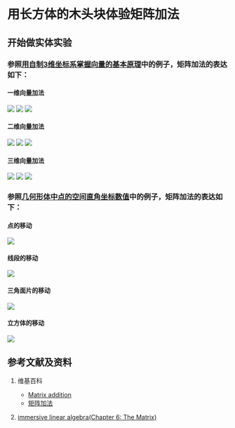 # 用长方体的木头块体验矩阵加法

## 开始做实体实验

### 参照[用自制3维坐标系掌握向量的基本原理](https://gitee.com/quanbinn/Learn-Mathematical-Olympiad-The-Interactive-Way/blob/master/chapters/%E7%BA%BF%E6%80%A7%E4%BB%A3%E6%95%B0/%E5%90%91%E9%87%8F/%E7%94%A8%E8%87%AA%E5%88%B63%E7%BB%B4%E5%9D%90%E6%A0%87%E7%B3%BB%E6%8E%8C%E6%8F%A1%E5%90%91%E9%87%8F%E7%9A%84%E5%9F%BA%E6%9C%AC%E5%8E%9F%E7%90%86.md#%E7%94%A8%E8%87%AA%E5%88%B63%E7%BB%B4%E5%9D%90%E6%A0%87%E7%B3%BB%E6%8E%8C%E6%8F%A1%E5%90%91%E9%87%8F%E7%9A%84%E5%9F%BA%E6%9C%AC%E5%8E%9F%E7%90%86)中的例子，矩阵加法的表达如下：

#### 一维向量加法
![](/images/线性代数/矩阵/用长方体的木头块体验矩阵加法/1a1.jpg)
![](/images/线性代数/矩阵/用长方体的木头块体验矩阵加法/1a2.jpg)
![](/images/线性代数/矩阵/用长方体的木头块体验矩阵加法/1a3.jpg)

#### 二维向量加法
![](/images/线性代数/矩阵/用长方体的木头块体验矩阵加法/2a1.jpg)
![](/images/线性代数/矩阵/用长方体的木头块体验矩阵加法/2a2.jpg)
![](/images/线性代数/矩阵/用长方体的木头块体验矩阵加法/2a3.jpg)

#### 三维向量加法
![](/images/线性代数/矩阵/用长方体的木头块体验矩阵加法/3a1.jpg)
![](/images/线性代数/矩阵/用长方体的木头块体验矩阵加法/3a2.jpg)
![](/images/线性代数/矩阵/用长方体的木头块体验矩阵加法/3a3.jpg)

### 参照[几何形体中点的空间直角坐标数值](https://gitee.com/quanbinn/learn-PEIM-the-experimental-way#几何形体中点的空间直角坐标数值)中的例子，矩阵加法的表达如下：

#### 点的移动
![](/images/线性代数/矩阵/用长方体的木头块体验矩阵加法/4a1.jpg)

#### 线段的移动
![](/images/线性代数/矩阵/用长方体的木头块体验矩阵加法/5a1.jpg)

#### 三角面片的移动
![](/images/线性代数/矩阵/用长方体的木头块体验矩阵加法/6a1.jpg)

#### 立方体的移动
![](/images/线性代数/矩阵/用长方体的木头块体验矩阵加法/7a1.jpg)

## 参考文献及资料

1. 维基百科
	- [Matrix addition](https://en.wikipedia.org/wiki/Matrix_addition) 
	- [矩阵加法](https://zh.wikipedia.org/wiki/%E7%9F%A9%E9%99%A3%E5%8A%A0%E6%B3%95) 

2. [immersive linear algebra(Chapter 6: The Matrix)](http://immersivemath.com/ila/ch06_matrices/ch06.html)
